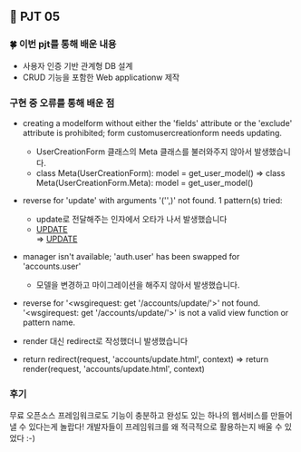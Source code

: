 ## 🚩 PJT 05

### 🍀 이번 pjt를 통해 배운 내용
* 사용자 인증 기반 관계형 DB 설계
* CRUD 기능을 포함한 Web applicationw 제작

### 구현 중 오류를 통해 배운 점
* creating a modelform without either the 'fields' attribute or the 'exclude' attribute is prohibited; form customusercreationform needs updating.
  * UserCreationForm 클래스의 Meta 클래스를 불러와주지 않아서 발생했습니다.
  * class Meta(UserCreationForm):
      model = get_user_model() =>
    class Meta(UserCreationForm.Meta):
      model = get_user_model()

* reverse for 'update' with arguments '('',)' not found. 1 pattern(s) tried:
  * update로 전달해주는 인자에서 오타가 나서 발생했습니다
  * <a href="{% url 'movies:update' movie.pi %}">UPDATE</a><br> =>
    <a href="{% url 'movies:update' movie.pk %}">UPDATE</a><br>

* manager isn't available; 'auth.user' has been swapped for 'accounts.user'
  * 모델을 변경하고 마이그레이션을 해주지 않아서 발생했습니다.

* reverse for '<wsgirequest: get '/accounts/update/'>' not found. '<wsgirequest: get '/accounts/update/'>' is not a valid view function or pattern name.
 * render 대신 redirect로 작성했더니 발생했습니다
 * return redirect(request, 'accounts/update.html', context) =>
 return render(request, 'accounts/update.html', context)

 ### 후기
 무료 오픈소스 프레임워크로도  기능이 충분하고 완성도 있는 하나의 웹서비스를 만들어 낼 수 있다는게 놀랍다!
 개발자들이 프레임워크를 왜 적극적으로 활용하는지 배울 수 있었다 :-)
